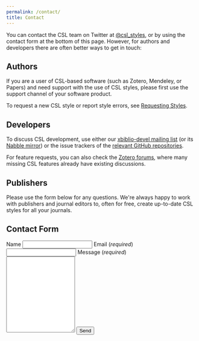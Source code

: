 ```yaml
---
permalink: /contact/
title: Contact
---
```


You can contact the CSL team on Twitter at [@csl_styles](https://twitter.com/csl_styles), or by using the contact form at the bottom of this page. However, for authors and developers there are often better ways to get in touch:

Authors
-------

If you are a user of CSL-based software (such as Zotero, Mendeley, or Papers) and need support with the use of CSL styles, please first use the support channel of your software product.

To request a new CSL style or report style errors, see [Requesting Styles](/authors/#requesting-new-styles).

Developers
----------

To discuss CSL development, use either our [xbiblio-devel mailing list](https://lists.sourceforge.net/lists/listinfo/xbiblio-devel) (or its [Nabble mirror](http://xbiblio-devel.2463403.n2.nabble.com/)) or the issue trackers of the [relevant GitHub repositories](https://github.com/citation-style-language/).

For feature requests, you can also check the [Zotero forums](https://forums.zotero.org/), where many missing CSL features already have existing discussions.

Publishers
----------

Please use the form below for any questions. We're always happy to work with publishers and journal editors to, often for free, create up-to-date CSL styles for all your journals.

Contact Form
------------

<form action="https://getsimpleform.com/messages?form_api_token=e3409865d9248df7cf50ba91353b0e5c" method="post">
  <!-- the redirect_to is optional, the form will redirect to the referrer on submission -->
  <input type="hidden" name="redirect_to" value="{{ site.url }}/thank-you/"/>
  <!-- all your input fields here.... -->
  Name
  <input type="text" name="name"/>
  Email (<i>required</i>)
  <input type="text" name="email"/>
  Message (<i>required</i>)
  <textarea name="message" rows="13"></textarea>
  <input type="submit" value="Send"/>
</form>
